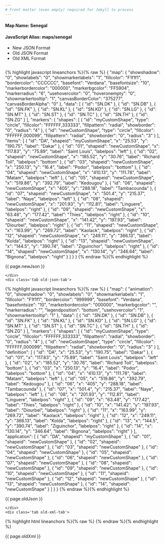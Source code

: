 ```yaml
---
# Front matter (even empty) required for Jekyll to process
---
```


#### Map Name: Senegal

#### JavaScript Alias: maps/senegal


<ul class='code-tabs'>
    <li class='active'>
        <a data-toggle='new-json'>New JSON Format</a>
    </li>
    <li>
        <a data-toggle='old-json'>Old JSON Format</a>
    </li>
    <li>
        <a data-toggle='old-xml'>Old XML Format</a>
    </li>
</ul>
<div class='tab-content'>
    <pre class='plain-code'></pre>
    <div class='tab new-json-tab active'>
{% highlight javascript lineanchors %}{% raw %}
{
    "map": {
        "showshadow": "0",
        "showlabels": "0",
        "showmarkerlabels": "1",
        "fillcolor": "F1f1f1",
        "bordercolor": "CCCCCC",
        "basefont": "Verdana",
        "basefontsize": "10",
        "markerbordercolor": "000000",
        "markerbgcolor": "FF5904",
        "markerradius": "6",
        "usehovercolor": "0",
        "hoveronempty": "0",
        "showmarkertooltip": "1",
        "canvasBorderColor": "375277",
        "canvasBorderAlpha": "0"
    },
    "data": [
        {
            "id": "SN.DK"
        },
        {
            "id": "SN.DB"
        },
        {
            "id": "SN.FK"
        },
        {
            "id": "SN.KL"
        },
        {
            "id": "SN.KD"
        },
        {
            "id": "SN.LG"
        },
        {
            "id": "SN.MT"
        },
        {
            "id": "SN.ST"
        },
        {
            "id": "SN.TC"
        },
        {
            "id": "SN.TH"
        },
        {
            "id": "SN.ZG"
        }
    ],
    "markers": {
        "shapes": [
            {
                "id": "myCustomShape",
                "type": "circle",
                "fillcolor": "FFFFFF,333333",
                "fillpattern": "radial",
                "showborder": "0",
                "radius": "4"
            },
            {
                "id": "newCustomShape",
                "type": "circle",
                "fillcolor": "FFFFFF,000099",
                "fillpattern": "radial",
                "showborder": "0",
                "radius": "3"
            }
        ],
        "items": [
            {
                "id": "DA",
                "shapeid": "myCustomShape",
                "x": "25.53",
                "y": "190.75",
                "label": "Dakar"
            },
            {
                "id": "01",
                "shapeid": "newCustomShape",
                "x": "117.83",
                "y": "75.89",
                "label": "Saint Louis",
                "labelpos": "left"
            },
            {
                "id": "02",
                "shapeid": "newCustomShape",
                "x": "185.52",
                "y": "30.76",
                "label": "Richard Toll",
                "labelpos": "bottom"
            },
            {
                "id": "03",
                "shapeid": "newCustomShape",
                "x": "250.13",
                "y": "16.4",
                "label": "Podor",
                "labelpos": "bottom"
            },
            {
                "id": "04",
                "shapeid": "newCustomShape",
                "x": "410.13",
                "y": "111.78",
                "label": "Matam",
                "labelpos": "left"
            },
            {
                "id": "05",
                "shapeid": "newCustomShape",
                "x": "519.86",
                "y": "392.79",
                "label": "Kedougou"
            },
            {
                "id": "06",
                "shapeid": "newCustomShape",
                "x": "405",
                "y": "288.18",
                "label": "Tambacounda"
            },
            {
                "id": "07",
                "shapeid": "newCustomShape",
                "x": "501.4",
                "y": "215.37",
                "label": "Naye",
                "labelpos": "left"
            },
            {
                "id": "08",
                "shapeid": "newCustomShape",
                "x": "201.93",
                "y": "112.81",
                "label": "Linguere",
                "labelpos": "right"
            },
            {
                "id": "09",
                "shapeid": "newCustomShape",
                "x": "63.48",
                "y": "177.42",
                "label": "Thies",
                "labelpos": "right"
            },
            {
                "id": "10",
                "shapeid": "newCustomShape",
                "x": "141.42",
                "y": "197.93",
                "label": "Diourbel",
                "labelpos": "right"
            },
            {
                "id": "11",
                "shapeid": "newCustomShape",
                "x": "163.99",
                "y": "269.72",
                "label": "Kaolack",
                "labelpos": "right"
            },
            {
                "id": "12",
                "shapeid": "newCustomShape",
                "x": "249.11",
                "y": "366.13",
                "label": "Kolda",
                "labelpos": "right"
            },
            {
                "id": "13",
                "shapeid": "newCustomShape",
                "x": "144.5",
                "y": "390.74",
                "label": "Ziguinchor",
                "labelpos": "right"
            },
            {
                "id": "14",
                "shapeid": "newCustomShape",
                "x": "130.14",
                "y": "346.64",
                "label": "Bignona",
                "labelpos": "right"
            }
        ]
    }
}
{% endraw %}{% endhighlight %}


<p class='text-success'>{{ page.newJson }}</p>

    </div>
    <div class='tab old-json-tab'>
{% highlight javascript lineanchors %}{% raw %}
{
    "map": {
        "animation": "0",
        "showshadow": "0",
        "showlabels": "0",
        "showmarkerlabels": "1",
        "fillcolor": "F1f1f1",
        "bordercolor": "999999",
        "basefont": "Verdana",
        "basefontsize": "10",
        "markerbordercolor": "000000",
        "markerbgcolor": "",
        "markerradius": "",
        "legendposition": "bottom",
        "usehovercolor": "1",
        "showmarkertooltip": "1"
    },
    "data": [
        {
            "id": "SN.DK"
        },
        {
            "id": "SN.DB"
        },
        {
            "id": "SN.FK"
        },
        {
            "id": "SN.KL"
        },
        {
            "id": "SN.KD"
        },
        {
            "id": "SN.LG"
        },
        {
            "id": "SN.MT"
        },
        {
            "id": "SN.ST"
        },
        {
            "id": "SN.TC"
        },
        {
            "id": "SN.TH"
        },
        {
            "id": "SN.ZG"
        }
    ],
    "markers": {
        "shapes": [
            {
                "id": "myCustomShape",
                "type": "circle",
                "fillcolor": "FFFFFF,333333",
                "fillpattern": "radial",
                "showborder": "0",
                "radius": "4"
            },
            {
                "id": "newCustomShape",
                "type": "circle",
                "fillcolor": "FFFFFF,000099",
                "fillpattern": "radial",
                "showborder": "0",
                "radius": "3"
            }
        ],
        "definition": [
            {
                "id": "DA",
                "x": "25.53",
                "y": "190.75",
                "label": "Dakar"
            },
            {
                "id": "01",
                "x": "117.83",
                "y": "75.89",
                "label": "Saint Louis",
                "labelpos": "left"
            },
            {
                "id": "02",
                "x": "185.52",
                "y": "30.76",
                "label": "Richard Toll",
                "labelpos": "bottom"
            },
            {
                "id": "03",
                "x": "250.13",
                "y": "16.4",
                "label": "Podor",
                "labelpos": "bottom"
            },
            {
                "id": "04",
                "x": "410.13",
                "y": "111.78",
                "label": "Matam",
                "labelpos": "left"
            },
            {
                "id": "05",
                "x": "519.86",
                "y": "392.79",
                "label": "Kedougou"
            },
            {
                "id": "06",
                "x": "405",
                "y": "288.18",
                "label": "Tambacounda"
            },
            {
                "id": "07",
                "x": "501.4",
                "y": "215.37",
                "label": "Naye",
                "labelpos": "left"
            },
            {
                "id": "08",
                "x": "201.93",
                "y": "112.81",
                "label": "Linguere",
                "labelpos": "right"
            },
            {
                "id": "09",
                "x": "63.48",
                "y": "177.42",
                "label": "Thies",
                "labelpos": "right"
            },
            {
                "id": "10",
                "x": "141.42",
                "y": "197.93",
                "label": "Diourbel",
                "labelpos": "right"
            },
            {
                "id": "11",
                "x": "163.99",
                "y": "269.72",
                "label": "Kaolack",
                "labelpos": "right"
            },
            {
                "id": "12",
                "x": "249.11",
                "y": "366.13",
                "label": "Kolda",
                "labelpos": "right"
            },
            {
                "id": "13",
                "x": "144.5",
                "y": "390.74",
                "label": "Ziguinchor",
                "labelpos": "right"
            },
            {
                "id": "14",
                "x": "130.14",
                "y": "346.64",
                "label": "Bignona",
                "labelpos": "right"
            }
        ],
        "application": [
            {
                "id": "DA",
                "shapeid": "myCustomShape"
            },
            {
                "id": "01",
                "shapeid": "newCustomShape"
            },
            {
                "id": "02",
                "shapeid": "newCustomShape"
            },
            {
                "id": "03",
                "shapeid": "newCustomShape"
            },
            {
                "id": "04",
                "shapeid": "newCustomShape"
            },
            {
                "id": "05",
                "shapeid": "newCustomShape"
            },
            {
                "id": "06",
                "shapeid": "newCustomShape"
            },
            {
                "id": "07",
                "shapeid": "newCustomShape"
            },
            {
                "id": "08",
                "shapeid": "newCustomShape"
            },
            {
                "id": "09",
                "shapeid": "newCustomShape"
            },
            {
                "id": "10",
                "shapeid": "newCustomShape"
            },
            {
                "id": "11",
                "shapeid": "newCustomShape"
            },
            {
                "id": "12",
                "shapeid": "newCustomShape"
            },
            {
                "id": "13",
                "shapeid": "newCustomShape"
            },
            {
                "id": "14",
                "shapeid": "newCustomShape"
            }
        ]
    }
}
{% endraw %}{% endhighlight %}


<p class='text-success'>{{ page.oldJson }}</p>

    </div>
    <div class='tab old-xml-tab'>
{% highlight html lineanchors %}{% raw %}
<map animation='0' showShadow='0' showLabels='0' showMarkerLabels='1' fillColor='F1f1f1' borderColor='999999' baseFont='Verdana' baseFontSize='10' markerBorderColor='000000' markerBgColor='' markerRadius='' legendPosition='bottom' useHoverColor='1' showMarkerToolTip='1'  >
	<data>
		<entity id='SN.DK'  />
		<entity id='SN.DB'  />
		<entity id='SN.FK'  />
		<entity id='SN.KL'  />
		<entity id='SN.KD'  />
		<entity id='SN.LG'  />
		<entity id='SN.MT'  />
		<entity id='SN.ST'  />
		<entity id='SN.TC'  />
		<entity id='SN.TH'  />
		<entity id='SN.ZG'  />
	</data>
	<markers>
	<shapes>
	     <shape id='myCustomShape' type='circle' fillcolor='FFFFFF,333333' fillPattern='radial' showBorder='0' radius='4'/>
		 <shape id='newCustomShape' type='circle' fillcolor='FFFFFF,000099' fillPattern='radial' showBorder='0' radius='3'/>
		 </shapes>
		<definition>
			<marker id='DA' x='25.53' y='190.75' label='Dakar'  />
			<marker id='01' x='117.83' y='75.89' label='Saint Louis' labelPos='left'  />
			<marker id='02' x='185.52' y='30.76' label='Richard Toll' labelPos='bottom'  />
			<marker id='03' x='250.13' y='16.4' label='Podor' labelPos='bottom'  />
			<marker id='04' x='410.13' y='111.78' label='Matam' labelPos='left'  />
			<marker id='05' x='519.86' y='392.79' label='Kedougou'  />
			<marker id='06' x='405' y='288.18' label='Tambacounda'  />
			<marker id='07' x='501.4' y='215.37' label='Naye' labelPos='left'  />
			<marker id='08' x='201.93' y='112.81' label='Linguere' labelPos='right'  />
			<marker id='09' x='63.48' y='177.42' label='Thies' labelPos='right'  />
			<marker id='10' x='141.42' y='197.93' label='Diourbel' labelPos='right'  />
			<marker id='11' x='163.99' y='269.72' label='Kaolack' labelPos='right'  />
			<marker id='12' x='249.11' y='366.13' label='Kolda' labelPos='right'  />
			<marker id='13' x='144.5' y='390.74' label='Ziguinchor' labelPos='right'  />
			<marker id='14' x='130.14' y='346.64' label='Bignona' labelPos='right'  />
		</definition>
		<application>
			<marker id='DA' shapeId='myCustomShape'  />
			<marker id='01' shapeId='newCustomShape'  />
			<marker id='02' shapeId='newCustomShape'  />
			<marker id='03' shapeId='newCustomShape'  />
			<marker id='04' shapeId='newCustomShape'  />
			<marker id='05' shapeId='newCustomShape'  />
			<marker id='06' shapeId='newCustomShape'  />
			<marker id='07' shapeId='newCustomShape'  />
			<marker id='08' shapeId='newCustomShape'  />
			<marker id='09' shapeId='newCustomShape'  />
			<marker id='10' shapeId='newCustomShape'  />
			<marker id='11' shapeId='newCustomShape'  />
			<marker id='12' shapeId='newCustomShape'  />
			<marker id='13' shapeId='newCustomShape'  />
			<marker id='14' shapeId='newCustomShape'  />
		</application>
	</markers>
</map>
{% endraw %}{% endhighlight %}

<p class='text-success'>{{ page.oldXml }}</p>

</div>
</div>
